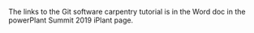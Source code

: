 The links to the Git software carpentry tutorial is in the Word doc in the powerPlant Summit 2019 iPlant page.
